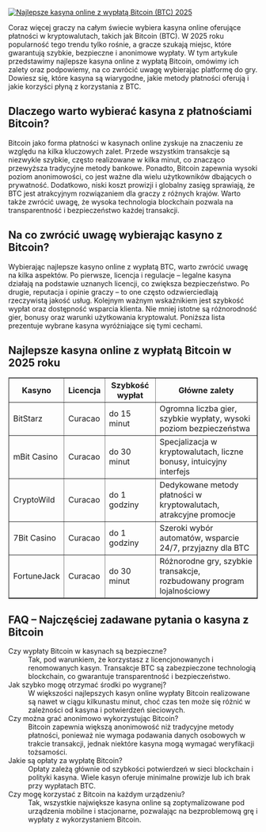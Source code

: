 [![Najlepsze kasyna online z wypłatą Bitcoin (BTC) 2025](https://123-caf.pages.dev/gitsignup.png)](https://vrmoo.ru/Bt82HjjY)

<div> <p>Coraz więcej graczy na całym świecie wybiera kasyna online oferujące płatności w kryptowalutach, takich jak Bitcoin (BTC). W 2025 roku popularność tego trendu tylko rośnie, a gracze szukają miejsc, które gwarantują szybkie, bezpieczne i anonimowe wypłaty. W tym artykule przedstawimy najlepsze kasyna online z wypłatą Bitcoin, omówimy ich zalety oraz podpowiemy, na co zwrócić uwagę wybierając platformę do gry. Dowiesz się, które kasyna są wiarygodne, jakie metody płatności oferują i jakie korzyści płyną z korzystania z BTC.</p>  <h2>Dlaczego warto wybierać kasyna z płatnościami Bitcoin?</h2> <p>Bitcoin jako forma płatności w kasynach online zyskuje na znaczeniu ze względu na kilka kluczowych zalet. Przede wszystkim transakcje są niezwykle szybkie, często realizowane w kilka minut, co znacząco przewyższa tradycyjne metody bankowe. Ponadto, Bitcoin zapewnia wysoki poziom anonimowości, co jest ważne dla wielu użytkowników dbających o prywatność. Dodatkowo, niski koszt prowizji i globalny zasięg sprawiają, że BTC jest atrakcyjnym rozwiązaniem dla graczy z różnych krajów. Warto także zwrócić uwagę, że wysoka technologia blockchain pozwala na transparentność i bezpieczeństwo każdej transakcji.</p>  <h2>Na co zwrócić uwagę wybierając kasyno z Bitcoin?</h2> <p>Wybierając najlepsze kasyno online z wypłatą BTC, warto zwrócić uwagę na kilka aspektów. Po pierwsze, licencja i regulacje – legalne kasyna działają na podstawie uznanych licencji, co zwiększa bezpieczeństwo. Po drugie, reputacja i opinie graczy – to one często odzwierciedlają rzeczywistą jakość usług. Kolejnym ważnym wskaźnikiem jest szybkość wypłat oraz dostępność wsparcia klienta. Nie mniej istotne są różnorodność gier, bonusy oraz warunki użytkowania kryptowalut. Poniższa lista prezentuje wybrane kasyna wyróżniające się tymi cechami.</p>  <h2>Najlepsze kasyna online z wypłatą Bitcoin w 2025 roku</h2> <table border="1" cellpadding="6" cellspacing="0" style="border-collapse: collapse; width: 100%;"> <thead> <tr> <th>Kasyno</th> <th>Licencja</th> <th>Szybkość wypłat</th> <th>Główne zalety</th> </tr> </thead> <tbody> <tr> <td>BitStarz</td> <td>Curacao</td> <td>do 15 minut</td> <td>Ogromna liczba gier, szybkie wypłaty, wysoki poziom bezpieczeństwa</td> </tr> <tr> <td>mBit Casino</td> <td>Curacao</td> <td>do 30 minut</td> <td>Specjalizacja w kryptowalutach, liczne bonusy, intuicyjny interfejs</td> </tr> <tr> <td>CryptoWild</td> <td>Curacao</td> <td>do 1 godziny</td> <td>Dedykowane metody płatności w kryptowalutach, atrakcyjne promocje</td> </tr> <tr> <td>7Bit Casino</td> <td>Curacao</td> <td>do 1 godziny</td> <td>Szeroki wybór automatów, wsparcie 24/7, przyjazny dla BTC</td> </tr> <tr> <td>FortuneJack</td> <td>Curacao</td> <td>do 30 minut</td> <td>Różnorodne gry, szybkie transakcje, rozbudowany program lojalnościowy</td> </tr> </tbody> </table>  <h2>FAQ – Najczęściej zadawane pytania o kasyna z Bitcoin</h2> <dl> <dt>Czy wypłaty Bitcoin w kasynach są bezpieczne?</dt> <dd>Tak, pod warunkiem, że korzystasz z licencjonowanych i renomowanych kasyn. Transakcje BTC są zabezpieczone technologią blockchain, co gwarantuje transparentność i bezpieczeństwo.</dd>  <dt>Jak szybko mogę otrzymać środki po wygranej?</dt> <dd>W większości najlepszych kasyn online wypłaty Bitcoin realizowane są nawet w ciągu kilkunastu minut, choć czas ten może się różnić w zależności od kasyna i potwierdzeń sieciowych.</dd>  <dt>Czy można grać anonimowo wykorzystując Bitcoin?</dt> <dd>Bitcoin zapewnia większą anonimowość niż tradycyjne metody płatności, ponieważ nie wymaga podawania danych osobowych w trakcie transakcji, jednak niektóre kasyna mogą wymagać weryfikacji tożsamości.</dd>  <dt>Jakie są opłaty za wypłatę Bitcoin?</dt> <dd>Opłaty zależą głównie od szybkości potwierdzeń w sieci blockchain i polityki kasyna. Wiele kasyn oferuje minimalne prowizje lub ich brak przy wypłatach BTC.</dd>  <dt>Czy mogę korzystać z Bitcoin na każdym urządzeniu?</dt> <dd>Tak, wszystkie największe kasyna online są zoptymalizowane pod urządzenia mobilne i stacjonarne, pozwalając na bezproblemową grę i wypłaty z wykorzystaniem Bitcoin.</dd> </dl> </div>
